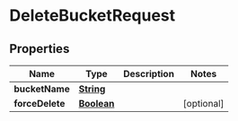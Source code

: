 

# DeleteBucketRequest


## Properties

| Name | Type | Description | Notes |
|------------ | ------------- | ------------- | -------------|
|**bucketName** | [**String**](String.md) |  |  |
|**forceDelete** | [**Boolean**](Boolean.md) |  |  [optional] |



